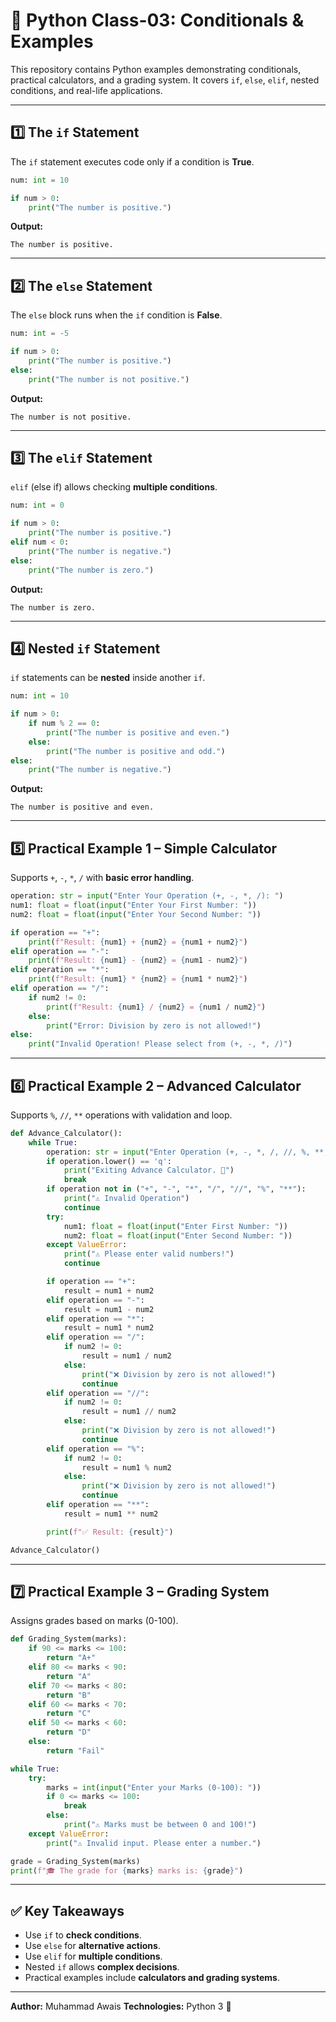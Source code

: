 # 🐍 Python Class-03: Conditionals & Examples

This repository contains Python examples demonstrating conditionals, practical calculators, and a grading system. It covers `if`, `else`, `elif`, nested conditions, and real-life applications.

---

## 1️⃣ The `if` Statement

The `if` statement executes code only if a condition is **True**.

```python
num: int = 10

if num > 0:
    print("The number is positive.")
```

**Output:**

```
The number is positive.
```

---

## 2️⃣ The `else` Statement

The `else` block runs when the `if` condition is **False**.

```python
num: int = -5

if num > 0:
    print("The number is positive.")
else:
    print("The number is not positive.")
```

**Output:**

```
The number is not positive.
```

---

## 3️⃣ The `elif` Statement

`elif` (else if) allows checking **multiple conditions**.

```python
num: int = 0

if num > 0:
    print("The number is positive.")
elif num < 0:
    print("The number is negative.")
else:
    print("The number is zero.")
```

**Output:**

```
The number is zero.
```

---

## 4️⃣ Nested `if` Statement

`if` statements can be **nested** inside another `if`.

```python
num: int = 10

if num > 0:
    if num % 2 == 0:
        print("The number is positive and even.")
    else:
        print("The number is positive and odd.")
else:
    print("The number is negative.")
```

**Output:**

```
The number is positive and even.
```

---

## 5️⃣ Practical Example 1 – Simple Calculator

Supports `+`, `-`, `*`, `/` with **basic error handling**.

```python
operation: str = input("Enter Your Operation (+, -, *, /): ")
num1: float = float(input("Enter Your First Number: "))
num2: float = float(input("Enter Your Second Number: "))

if operation == "+":
    print(f"Result: {num1} + {num2} = {num1 + num2}")
elif operation == "-":
    print(f"Result: {num1} - {num2} = {num1 - num2}")
elif operation == "*":
    print(f"Result: {num1} * {num2} = {num1 * num2}")
elif operation == "/":
    if num2 != 0:
        print(f"Result: {num1} / {num2} = {num1 / num2}")
    else:
        print("Error: Division by zero is not allowed!")
else:
    print("Invalid Operation! Please select from (+, -, *, /)")
```

---

## 6️⃣ Practical Example 2 – Advanced Calculator

Supports `%`, `//`, `**` operations with validation and loop.

```python
def Advance_Calculator():
    while True:
        operation: str = input("Enter Operation (+, -, *, /, //, %, **, or q to quit): ")
        if operation.lower() == 'q':
            print("Exiting Advance Calculator. 👋")
            break
        if operation not in ("+", "-", "*", "/", "//", "%", "**"):
            print("⚠️ Invalid Operation")
            continue
        try:
            num1: float = float(input("Enter First Number: "))
            num2: float = float(input("Enter Second Number: "))
        except ValueError:
            print("⚠️ Please enter valid numbers!")
            continue

        if operation == "+":
            result = num1 + num2
        elif operation == "-":
            result = num1 - num2
        elif operation == "*":
            result = num1 * num2
        elif operation == "/":
            if num2 != 0:
                result = num1 / num2
            else:
                print("❌ Division by zero is not allowed!")
                continue
        elif operation == "//":
            if num2 != 0:
                result = num1 // num2
            else:
                print("❌ Division by zero is not allowed!")
                continue
        elif operation == "%":
            if num2 != 0:
                result = num1 % num2
            else:
                print("❌ Division by zero is not allowed!")
                continue
        elif operation == "**":
            result = num1 ** num2

        print(f"✅ Result: {result}")

Advance_Calculator()
```

---

## 7️⃣ Practical Example 3 – Grading System

Assigns grades based on marks (0-100).

```python
def Grading_System(marks):
    if 90 <= marks <= 100:
        return "A+"
    elif 80 <= marks < 90:
        return "A"
    elif 70 <= marks < 80:
        return "B"
    elif 60 <= marks < 70:
        return "C"
    elif 50 <= marks < 60:
        return "D"
    else:
        return "Fail"

while True:
    try:
        marks = int(input("Enter your Marks (0-100): "))
        if 0 <= marks <= 100:
            break
        else:
            print("⚠️ Marks must be between 0 and 100!")
    except ValueError:
        print("⚠️ Invalid input. Please enter a number.")

grade = Grading_System(marks)
print(f"🎓 The grade for {marks} marks is: {grade}")
```

---

## ✅ Key Takeaways

* Use `if` to **check conditions**.
* Use `else` for **alternative actions**.
* Use `elif` for **multiple conditions**.
* Nested `if` allows **complex decisions**.
* Practical examples include **calculators and grading systems**.

---

**Author:** Muhammad Awais
**Technologies:** Python 3 🐍
